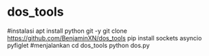 # dos_tools

#instalasi
apt install python git -y
git clone https://github.com/BenjaminXN/dos_tools
pip install sockets asyncio pyfiglet
#menjalankan
cd dos_tools
python dos.py

